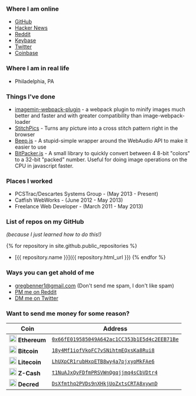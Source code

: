 ### Where I am online

* [GitHub](https://github.com/klathmon)
* [Hacker News](https://news.ycombinator.com/user?id=Klathmon)
* [Reddit](https://www.reddit.com/user/klathmon)
* [Keybase](https://keybase.io/klathmon)
* [Twitter](https://twitter.com/klathmon)
* [Coinbase](https://www.coinbase.com/Klathmon)

### Where I am in real life

* Philadelphia, PA

### Things I've done

* [imagemin-webpack-plugin](https://github.com/Klathmon/imagemin-webpack-plugin) - a webpack plugin to minify images much better and faster and with greater compatibility than image-webpack-loader
* [StitchPics](https://stitchpics.net/#!/app) - Turns any picture into a cross stitch pattern right in the browser
* [Beep.js](https://github.com/Klathmon/Beep.js) - A stupid-simple wrapper around the WebAudio API to make it easier to use
* [BitPacker.js](https://github.com/Klathmon/BitPacker.js) - A small library to quickly convert between 4 8-bit "colors" to a 32-bit "packed" number. Useful for doing image operations on the CPU in javascript faster.

### Places I worked

* PCSTrac/Descartes Systems Group - (May 2013 - Present)
* Catfish WebWorks - (June 2012 - May 2013)
* Freelance Web Developer - (March 2011 - May 2013)

### List of repos on my GitHub
*(because I just learned how to do this!)*

{% for repository in site.github.public_repositories %}
  * [{{ repository.name }}]({{ repository.html_url }})
{% endfor %}

### Ways you can get ahold of me

* [gregbenner1@gmail.com](mailto:gregbenner1@gmail.com) (Don't send me spam, I don't like spam)
* [PM me on Reddit](https://www.reddit.com/message/compose?to=Klathmon&subject=Website%20Contact&message=)
* [DM me on Twitter](https://twitter.com/messages/compose?recipient_id=3092089695)

### Want to send me money for some reason?

| Coin | Address |
| ---- | ------- |
| <img src="http://balanc3.net/library/img/ethereum-icon.svg" style="width: 20px;"/> **Ethereum** |[`0x66fE019585049A642ac1CC353b1E5d4c2EEB71Be`](ethereum:0x66fE019585049A642ac1CC353b1E5d4c2EEB71Be) |
| <img src="https://raw.githubusercontent.com/shphrd/crypto-icons/master/color-icons/png/%402x/Bitcoin%402x.png" style="width: 20px;"/> **Bitcoin** | [`18y4Mf1iofVkoFC7vSNihtmEQxsKa8Rui8`](bitcoin:18y4Mf1iofVkoFC7vSNihtmEQxsKa8Rui8) |
| <img src="https://github.com/shphrd/crypto-icons/raw/master/color-icons/png/@2x/Litecoin@2x.png" style="width: 20px;"/> **Litecoin** | [`LhUXpCR1rubHxpETB8wy4a7pjxyoMkFAe6`](litecoin:LhUXpCR1rubHxpETB8wy4a7pjxyoMkFAe6) |
| <img src="https://pbs.twimg.com/profile_images/717425246836404225/vbhWLY6A.jpg" style="width: 20px;"/> **Z-Cash** | [`t1NuAJxQvFDfmPRSVWnQgqjjmq4sCbVDtr4`](zcash:t1NuAJxQvFDfmPRSVWnQgqjjmq4sCbVDtr4) |
| <img src="https://pbs.twimg.com/profile_images/831263380413505538/b2tB_2aN.jpg" style="width: 20px;"/> **Decred** | [`DsXfmthq2PVDs9nXHkjUoZxtsCRTA8xywnD`](decred:DsXfmthq2PVDs9nXHkjUoZxtsCRTA8xywnD) |

